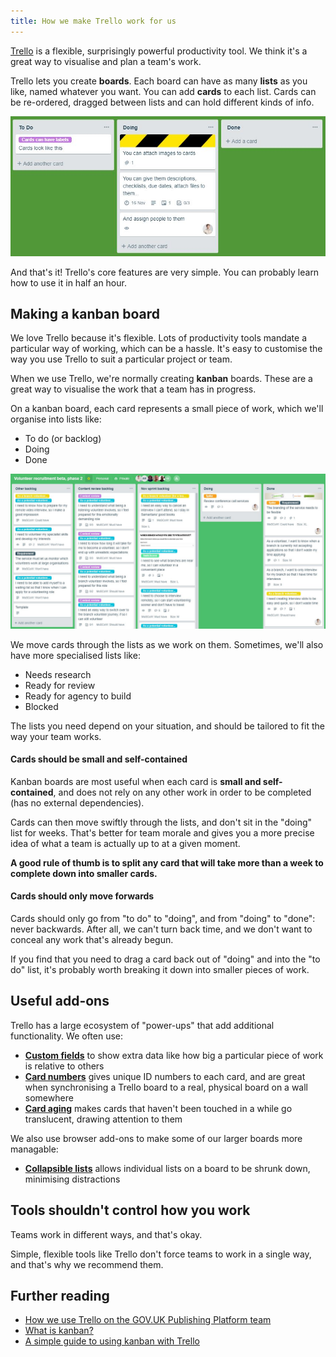 ```yaml
---
title: How we make Trello work for us
---
```


[Trello](https://trello.com) is a flexible, surprisingly powerful productivity tool. We think it's a great way to visualise and plan a team's work.

Trello lets you create **boards**. Each board can have as many **lists** as you like, named whatever you want. You can add **cards** to each list. Cards can be re-ordered, dragged between lists and can hold different kinds of info.

![Trello cards and lists are very flexible](/uploads/trello-features.jpg)

And that's it! Trello's core features are very simple. You can probably learn how to use it in half an hour.

## Making a kanban board

We love Trello because it's flexible. Lots of productivity tools mandate a particular way of working, which can be a hassle. It's easy to customise the way you use Trello to suit a particular project or team.

When we use Trello, we're normally creating **kanban** boards. These are a great way to visualise the work that a team has in progress.

On a kanban board, each card represents a small piece of work, which we'll organise into lists like:

- To do (or backlog)
- Doing
- Done

![An example trello board with several lists](/uploads/example-board.jpg)

We move cards through the lists as we work on them. Sometimes, we'll also have more specialised lists like:

- Needs research
- Ready for review
- Ready for agency to build
- Blocked

The lists you need depend on your situation, and should be tailored to fit the way your team works.

#### Cards should be small and self-contained

Kanban boards are most useful when each card is **small and self-contained**, and does not rely on any other work in order to be completed (has no external dependencies).

Cards can then move swiftly through the lists, and don't sit in the "doing" list for weeks. That's better for team morale and gives you a more precise idea of what a team is actually up to at a given moment.

**A good rule of thumb is to split any card that will take more than a week to complete down into smaller cards.**

#### Cards should only move forwards

Cards should only go from "to do" to "doing", and from "doing" to "done": never backwards. After all, we can't turn back time, and we don't want to conceal any work that's already begun.

If you find that you need to drag a card back out of "doing" and into the "to do" list, it's probably worth breaking it down into smaller pieces of work.


## Useful add-ons

Trello has a large ecosystem of "power-ups" that add additional functionality. We often use:

- **[Custom fields](https://trello.com/power-ups/56d5e249a98895a9797bebb9/custom-fields)** to show extra data like how big a particular piece of work is relative to others
- **[Card numbers](https://trello.com/power-ups/59c3d177178a761767b49278/card-numbers-by-reenhanced)** gives unique ID numbers to each card, and are great when synchronising a Trello board to a real, physical board on a wall somewhere
- **[Card aging](https://trello.com/power-ups/55a5d917446f517774210012/card-aging)** makes cards that haven't been touched in a while go translucent, drawing attention to them

We also use browser add-ons to make some of our larger boards more managable:

- **[Collapsible lists](https://chrome.google.com/webstore/detail/collapsible-trello-lists/kejemfjfgoaekplmemlkjljcfloiemho)** allows individual lists on a board to be shrunk down, minimising distractions

## Tools shouldn't control how you work

Teams work in different ways, and that's okay.

Simple, flexible tools like Trello don't force teams to work in a single way, and that's why we recommend them.

## Further reading

- [How we use Trello on the GOV.UK Publishing Platform team](https://insidegovuk.blog.gov.uk/2017/03/13/how-we-use-trello-on-the-gov-uk-publishing-platform-team/)
- [What is kanban?](https://www.atlassian.com/agile/kanban)
- [A simple guide to using kanban with Trello](https://blog.hubstaff.com/kanban-with-trello/)